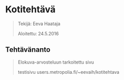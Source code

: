 # Kotitehtävä

> Tekijä: Eeva Haataja
>
> Aloitettu: 24.5.2016

## Tehtävänanto

> Elokuva-arvosteluun tarkoitettu sivu
>
> testisivu users.metropolia.fi/~eevaih/kotitehtava